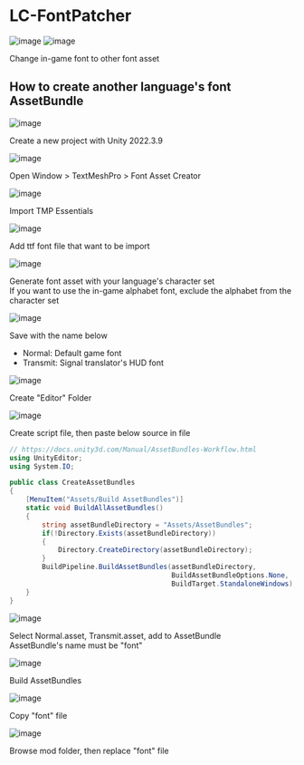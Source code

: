 # LC-FontPatcher

![image](https://github.com/lekakid/LC-FontPatcher/assets/1362809/4bee573a-752d-4733-8fbc-03e19dcc2ce9)
![image](https://github.com/lekakid/LC-FontPatcher/assets/1362809/1c63a7e2-e297-4c2f-ad37-c91a069d2250)

Change in-game font to other font asset

## How to create another language's font AssetBundle

![image](https://github.com/lekakid/LC-FontPatcher/assets/1362809/6475b6c9-37dc-47b1-a837-2461d505869e)

Create a new project with Unity 2022.3.9

![image](https://github.com/lekakid/LC-FontPatcher/assets/1362809/f9f126a2-ec7b-4632-b0fc-4e50658ccd16)

Open Window > TextMeshPro > Font Asset Creator

![image](https://github.com/lekakid/LC-FontPatcher/assets/1362809/f3942a57-be3b-4966-96a6-563a9756a934)

Import TMP Essentials

![image](https://github.com/lekakid/LC-FontPatcher/assets/1362809/06739b1e-64ee-4d9c-81e9-4212b5a1895c)

Add ttf font file that want to be import

![image](https://github.com/lekakid/LC-FontPatcher/assets/1362809/8b5ee584-ea08-4fa1-845e-020e845f13bc)

Generate font asset with your language's character set  
If you want to use the in-game alphabet font, exclude the alphabet from the character set

![image](https://github.com/lekakid/LC-FontPatcher/assets/1362809/e509d526-af39-4ab3-b8c2-4420d73b048a)

Save with the name below

- Normal: Default game font
- Transmit: Signal translator's HUD font

![image](https://github.com/lekakid/LC-FontPatcher/assets/1362809/945a98bc-5cbb-427e-a3e6-03167c6decfd)

Create "Editor" Folder

![image](https://github.com/lekakid/LC-FontPatcher/assets/1362809/466e8270-6bc7-4a41-99a3-410a3acdd943)

Create script file, then paste below source in file

```cs
// https://docs.unity3d.com/Manual/AssetBundles-Workflow.html
using UnityEditor;
using System.IO;

public class CreateAssetBundles
{
    [MenuItem("Assets/Build AssetBundles")]
    static void BuildAllAssetBundles()
    {
        string assetBundleDirectory = "Assets/AssetBundles";
        if(!Directory.Exists(assetBundleDirectory))
        {
            Directory.CreateDirectory(assetBundleDirectory);
        }
        BuildPipeline.BuildAssetBundles(assetBundleDirectory,
                                        BuildAssetBundleOptions.None,
                                        BuildTarget.StandaloneWindows);
    }
}
```

![image](https://github.com/lekakid/LC-FontPatcher/assets/1362809/e613af8c-dfff-4775-8a7b-c0c3c8a93304)

Select Normal.asset, Transmit.asset, add to AssetBundle  
AssetBundle's name must be "font"

![image](https://github.com/lekakid/LC-FontPatcher/assets/1362809/e99c9ba1-17cb-4565-8b5f-6b5da9041ff1)

Build AssetBundles

![image](https://github.com/lekakid/LC-FontPatcher/assets/1362809/5e77314d-db60-4370-b2f2-7452f8d78ec6)

Copy "font" file

![image](https://github.com/lekakid/LC-FontPatcher/assets/1362809/f9be197b-ede2-4104-ab93-67a96f752e07)

Browse mod folder, then replace "font" file
